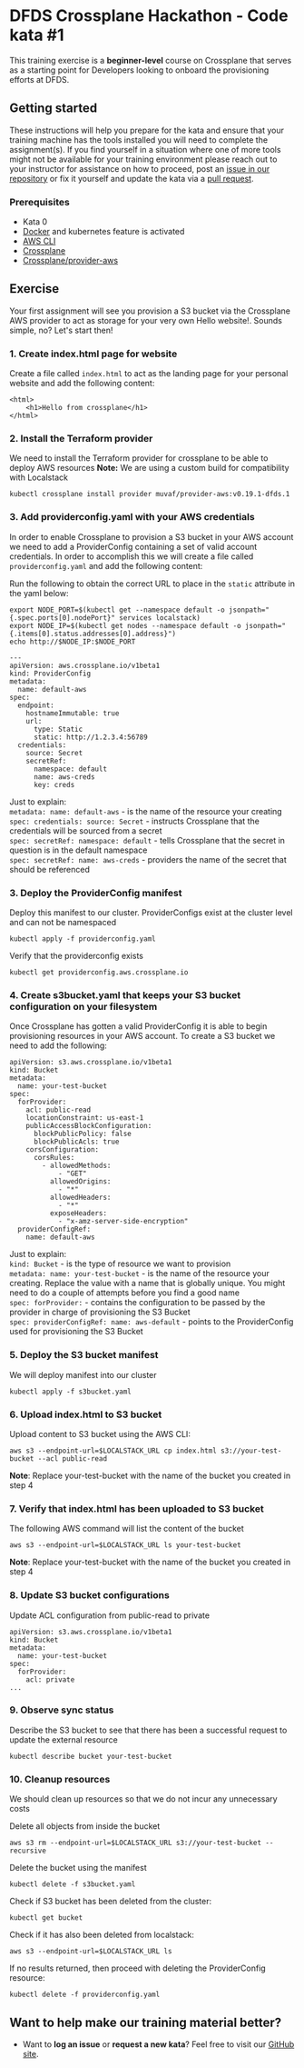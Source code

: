 DFDS Crossplane Hackathon - Code kata #1
======================================

This training exercise is a **beginner-level** course on Crossplane that serves as a starting point for Developers looking to onboard the provisioning efforts at DFDS.

## Getting started
These instructions will help you prepare for the kata and ensure that your training machine has the tools installed you will need to complete the assignment(s). If you find yourself in a situation where one of more tools might not be available for your training environment please reach out to your instructor for assistance on how to proceed, post an [issue in our repository](https://github.com/dfds/dojo/issues) or fix it yourself and update the kata via a [pull request](https://github.com/dfds/dojo/pulls).

### Prerequisites
* Kata 0
* [Docker](https://www.docker.com/get-started) and kubernetes feature is activated
* [AWS CLI](https://aws.amazon.com/cli/)
* [Crossplane](https://github.com/dfds/dojo/blob/master/workshops/crossplane-sre-deep-dive/katas/1/kata/README.md)
* [Crossplane/provider-aws](https://github.com/dfds/dojo/blob/master/workshops/crossplane-sre-deep-dive/katas/2/kata/README.md)

## Exercise
Your first assignment will see you provision a S3 bucket via the Crossplane AWS provider to act as storage for your very own Hello website!. Sounds simple, no? Let's start then!

### 1. Create index.html page for website
Create a file called `index.html` to act as the landing page for your personal website and add the following content:

```
<html>
    <h1>Hello from crossplane</h1>
</html>
```

### 2. Install the Terraform provider
We need to install the Terraform provider for crossplane to be able to deploy AWS resources
**Note:** We are using a custom build for compatibility with Localstack

```
kubectl crossplane install provider muvaf/provider-aws:v0.19.1-dfds.1
```

### 3. Add providerconfig.yaml with your AWS credentials
In order to enable Crossplane to provision a S3 bucket in your AWS account we need to add a ProviderConfig containing a set of valid account credentials. In order to accomplish this we will create a file called `providerconfig.yaml` and add the following content:

Run the following to obtain the correct URL to place in the `static` attribute in the yaml below:
```
export NODE_PORT=$(kubectl get --namespace default -o jsonpath="{.spec.ports[0].nodePort}" services localstack)
export NODE_IP=$(kubectl get nodes --namespace default -o jsonpath="{.items[0].status.addresses[0].address}")
echo http://$NODE_IP:$NODE_PORT
```

```
---
apiVersion: aws.crossplane.io/v1beta1
kind: ProviderConfig
metadata:
  name: default-aws
spec:
  endpoint:
    hostnameImmutable: true
    url:
      type: Static
      static: http://1.2.3.4:56789
  credentials:
    source: Secret
    secretRef:
      namespace: default
      name: aws-creds
      key: creds
```

Just to explain: <br/>
`metadata: name: default-aws` - is the name of the resource your creating<br/>
`spec: credentials: source: Secret` - instructs Crossplane that the credentials will be sourced from a secret<br/>
`spec: secretRef: namespace: default` - tells Crossplane that the secret in question is in the default namespace<br/>
`spec: secretRef: name: aws-creds` - providers the name of the secret that should be referenced<br/>

### 3. Deploy the ProviderConfig manifest

Deploy this manifest to our cluster. ProviderConfigs exist at the cluster level and can not be namespaced

```
kubectl apply -f providerconfig.yaml
```

Verify that the providerconfig exists

```
kubectl get providerconfig.aws.crossplane.io
```

### 4. Create s3bucket.yaml that keeps your S3 bucket configuration on your filesystem
Once Crossplane has gotten a valid ProviderConfig it is able to begin provisioning resources in your AWS account. To create a S3 bucket we need to add the following:


```
apiVersion: s3.aws.crossplane.io/v1beta1
kind: Bucket
metadata:
  name: your-test-bucket
spec:
  forProvider:
    acl: public-read
    locationConstraint: us-east-1
    publicAccessBlockConfiguration:
      blockPublicPolicy: false
      blockPublicAcls: true
    corsConfiguration:
      corsRules:
        - allowedMethods:
            - "GET"
          allowedOrigins:
            - "*"
          allowedHeaders:
            - "*"
          exposeHeaders:
            - "x-amz-server-side-encryption"
  providerConfigRef:
    name: default-aws
```

Just to explain: <br/>
`kind: Bucket` - is the type of resource we want to provision<br/>
`metadata: name: your-test-bucket` - is the name of the resource your creating. Replace the value with a name that is globally unique. You might need to do a couple of attempts before you find a good name <br/>
`spec: forProvider:` - contains the configuration to be passed by the provider in charge of provisioning the S3 Bucket<br/>
`spec: providerConfigRef: name: aws-default` - points to the ProviderConfig used for provisioning the S3 Bucket<br/>


### 5. Deploy the S3 bucket manifest

We will deploy manifest into our cluster

```
kubectl apply -f s3bucket.yaml
```

### 6. Upload index.html to S3 bucket
Upload content to S3 bucket using the AWS CLI:

```
aws s3 --endpoint-url=$LOCALSTACK_URL cp index.html s3://your-test-bucket --acl public-read
```

**Note**: Replace your-test-bucket with the name of the bucket you created in step 4

### 7. Verify that index.html has been uploaded to S3 bucket
The following AWS command will list the content of the bucket

```
aws s3 --endpoint-url=$LOCALSTACK_URL ls your-test-bucket
```

**Note**: Replace your-test-bucket with the name of the bucket you created in step 4
### 8. Update S3 bucket configurations
Update ACL configuration from public-read to private

```
apiVersion: s3.aws.crossplane.io/v1beta1
kind: Bucket
metadata:
  name: your-test-bucket
spec:
  forProvider:
    acl: private
...
```

### 9. Observe sync status

Describe the S3 bucket to see that there has been a successful request to update the external resource

```
kubectl describe bucket your-test-bucket
```
### 10. Cleanup resources

We should clean up resources so that we do not incur any unnecessary costs

Delete all objects from inside the bucket
```
aws s3 rm --endpoint-url=$LOCALSTACK_URL s3://your-test-bucket --recursive
```

Delete the bucket using the manifest
```
kubectl delete -f s3bucket.yaml
```

Check if S3 bucket has been deleted from the cluster:
```
kubectl get bucket
```

Check if it has also been deleted from localstack:
```
aws s3 --endpoint-url=$LOCALSTACK_URL ls
```

If no results returned, then proceed with deleting the ProviderConfig resource:
```
kubectl delete -f providerconfig.yaml
```

## Want to help make our training material better?
 * Want to **log an issue** or **request a new kata**? Feel free to visit our [GitHub site](https://github.com/dfds/dojo/issues).
 
